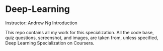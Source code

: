 # Deep-Learning


Instructor: Andrew Ng
Introduction

This repo contains all my work for this specialization. All the code base, quiz questions, screenshot, and images, are taken from, unless specified, Deep Learning Specialization on Coursera.
